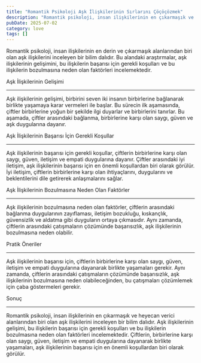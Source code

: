 ```yaml
---
title: "Romantik Psikoloji Aşk İlişkilerinin Sırlarını Çöçöçözmek"
description: "Romantik psikoloji, insan ilişkilerinin en çıkarmaşık ve heyecan verici alanlarından biri olan aşk ilişkilerini inceleyen bir bilim dalıdır. Bu makalede, rom..."
pubDate: 2025-07-02
category: love
tags: []
---
```


Romantik psikoloji, insan ilişkilerinin en derin ve çıkarmaşık alanlarından biri olan aşk ilişkilerini inceleyen bir bilim dalıdır. Bu alandaki araştırmalar, aşk ilişkilerinin gelişimini, bu ilişkilerin başarısı için gerekli koşulları ve bu ilişkilerin bozulmasına neden olan faktörleri incelemektedir.

Aşk İlişkilerinin Gelişimi

---------------------------

Aşk ilişkilerinin gelişimi, birbirini seven iki insanın birbirlerine bağlanarak birlikte yaşamaya karar vermeleri ile başlar. Bu sürecin ilk aşamasında, çiftler birbirlerine yoğun bir şekilde ilgi duyarlar ve birbirlerini tanırlar. Bu aşamada, çiftler arasındaki bağlanma, birbirlerine karşı olan saygı, güven ve aşk duygularına dayanır.

Aşk İlişkilerinin Başarısı İçin Gerekli Koşullar

---------------------------------------------

Aşk ilişkilerinin başarısı için gerekli koşullar, çiftlerin birbirlerine karşı olan saygı, güven, iletişim ve empati duygularına dayanır. Çiftler arasındaki iyi iletişim, aşk ilişkilerinin başarısı için en önemli koşullardan biri olarak görülür. İyi iletişim, çiftlerin birbirlerine karşı olan ihtiyaçlarını, duygularını ve beklentilerini dile getirerek anlaşmalarını sağlar.

Aşk İlişkilerinin Bozulmasına Neden Olan Faktörler

----------------------------------------------

Aşk ilişkilerinin bozulmasına neden olan faktörler, çiftlerin arasındaki bağlanma duygularının zayıflaması, iletişim bozukluğu, kıskançlık, güvensizlik ve aldatma gibi duyguların ortaya çıkmasıdır. Aynı zamanda, çiftlerin arasındaki çatışmaların çözümünde başarısızlık, aşk ilişkilerinin bozulmasına neden olabilir.

Pratik Öneriler

----------------

Aşk ilişkilerinin başarısı için, çiftlerin birbirlerine karşı olan saygı, güven, iletişim ve empati duygularına dayanarak birlikte yaşamaları gerekir. Aynı zamanda, çiftlerin arasındaki çatışmaların çözümünde başarısızlık, aşk ilişkilerinin bozulmasına neden olabileceğinden, bu çatışmaları çözümlemek için çaba göstermeleri gerekir.

Sonuç

----------

Romantik psikoloji, insan ilişkilerinin en çıkarmaşık ve heyecan verici alanlarından biri olan aşk ilişkilerini inceleyen bir bilim dalıdır. Aşk ilişkilerinin gelişimi, bu ilişkilerin başarısı için gerekli koşulları ve bu ilişkilerin bozulmasına neden olan faktörleri incelemektedir. Çiftlerin, birbirlerine karşı olan saygı, güven, iletişim ve empati duygularına dayanarak birlikte yaşamaları, aşk ilişkilerinin başarısı için en önemli koşullardan biri olarak görülür.
